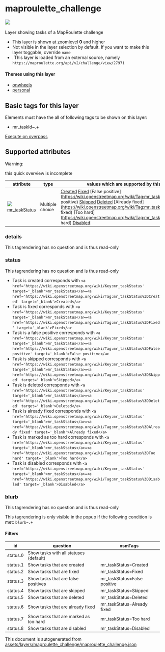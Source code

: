 

 maproulette_challenge 
=======================



<img src='https://mapcomplete.osm.be/./assets/layers/maproulette/logomark.svg' height="100px"> 

Layer showing tasks of a MapRoulette challenge






  - This layer is shown at zoomlevel **0** and higher
  - Not visible in the layer selection by default. If you want to make this layer toggable, override `name`
  - <img src='../warning.svg' height='1rem'/> This layer is loaded from an external source, namely  `https://maproulette.org/api/v2/challenge/view/27971`




#### Themes using this layer 





  - [onwheels](https://mapcomplete.osm.be/onwheels)
  - [personal](https://mapcomplete.osm.be/personal)




 Basic tags for this layer 
---------------------------



Elements must have the all of following tags to be shown on this layer:



  - mr_taskId~.+


[Execute on overpass](http://overpass-turbo.eu/?Q=%5Bout%3Ajson%5D%5Btimeout%3A90%5D%3B(%20%20%20%20nwr%5B%22mr_taskId%22%5D(%7B%7Bbbox%7D%7D)%3B%0A)%3Bout%20body%3B%3E%3Bout%20skel%20qt%3B)



 Supported attributes 
----------------------



Warning: 

this quick overview is incomplete



attribute | type | values which are supported by this layer
----------- | ------ | ------------------------------------------
[<img src='https://mapcomplete.osm.be/assets/svg/statistics.svg' height='18px'>](https://taginfo.openstreetmap.org/keys/mr_taskStatus#values) [mr_taskStatus](https://wiki.openstreetmap.org/wiki/Key:mr_taskStatus) | Multiple choice | [Created](https://wiki.openstreetmap.org/wiki/Tag:mr_taskStatus%3DCreated) [Fixed](https://wiki.openstreetmap.org/wiki/Tag:mr_taskStatus%3DFixed) [False positive](https://wiki.openstreetmap.org/wiki/Tag:mr_taskStatus%3DFalse positive) [Skipped](https://wiki.openstreetmap.org/wiki/Tag:mr_taskStatus%3DSkipped) [Deleted](https://wiki.openstreetmap.org/wiki/Tag:mr_taskStatus%3DDeleted) [Already fixed](https://wiki.openstreetmap.org/wiki/Tag:mr_taskStatus%3DAlready fixed) [Too hard](https://wiki.openstreetmap.org/wiki/Tag:mr_taskStatus%3DToo hard) [Disabled](https://wiki.openstreetmap.org/wiki/Tag:mr_taskStatus%3DDisabled)




### details 



This tagrendering has no question and is thus read-only





### status 



This tagrendering has no question and is thus read-only





  - Task is created  corresponds with  `<a href='https://wiki.openstreetmap.org/wiki/Key:mr_taskStatus' target='_blank'>mr_taskStatus</a>=<a href='https://wiki.openstreetmap.org/wiki/Tag:mr_taskStatus%3DCreated' target='_blank'>Created</a>`
  - Task is fixed  corresponds with  `<a href='https://wiki.openstreetmap.org/wiki/Key:mr_taskStatus' target='_blank'>mr_taskStatus</a>=<a href='https://wiki.openstreetmap.org/wiki/Tag:mr_taskStatus%3DFixed' target='_blank'>Fixed</a>`
  - Task is a false positive  corresponds with  `<a href='https://wiki.openstreetmap.org/wiki/Key:mr_taskStatus' target='_blank'>mr_taskStatus</a>=<a href='https://wiki.openstreetmap.org/wiki/Tag:mr_taskStatus%3DFalse positive' target='_blank'>False positive</a>`
  - Task is skipped  corresponds with  `<a href='https://wiki.openstreetmap.org/wiki/Key:mr_taskStatus' target='_blank'>mr_taskStatus</a>=<a href='https://wiki.openstreetmap.org/wiki/Tag:mr_taskStatus%3DSkipped' target='_blank'>Skipped</a>`
  - Task is deleted  corresponds with  `<a href='https://wiki.openstreetmap.org/wiki/Key:mr_taskStatus' target='_blank'>mr_taskStatus</a>=<a href='https://wiki.openstreetmap.org/wiki/Tag:mr_taskStatus%3DDeleted' target='_blank'>Deleted</a>`
  - Task is already fixed  corresponds with  `<a href='https://wiki.openstreetmap.org/wiki/Key:mr_taskStatus' target='_blank'>mr_taskStatus</a>=<a href='https://wiki.openstreetmap.org/wiki/Tag:mr_taskStatus%3DAlready fixed' target='_blank'>Already fixed</a>`
  - Task is marked as too hard  corresponds with  `<a href='https://wiki.openstreetmap.org/wiki/Key:mr_taskStatus' target='_blank'>mr_taskStatus</a>=<a href='https://wiki.openstreetmap.org/wiki/Tag:mr_taskStatus%3DToo hard' target='_blank'>Too hard</a>`
  - Task is disabled  corresponds with  `<a href='https://wiki.openstreetmap.org/wiki/Key:mr_taskStatus' target='_blank'>mr_taskStatus</a>=<a href='https://wiki.openstreetmap.org/wiki/Tag:mr_taskStatus%3DDisabled' target='_blank'>Disabled</a>`




### blurb 



This tagrendering has no question and is thus read-only



This tagrendering is only visible in the popup if the following condition is met: `blurb~.+`



#### Filters 





id | question | osmTags
---- | ---------- | ---------
status.0 | Show tasks with all statuses (default) | 
status.1 | Show tasks that are created | mr_taskStatus=Created
status.2 | Show tasks that are fixed | mr_taskStatus=Fixed
status.3 | Show tasks that are false positives | mr_taskStatus=False positive
status.4 | Show tasks that are skipped | mr_taskStatus=Skipped
status.5 | Show tasks that are deleted | mr_taskStatus=Deleted
status.6 | Show tasks that are already fixed | mr_taskStatus=Already fixed
status.7 | Show tasks that are marked as too hard | mr_taskStatus=Too hard
status.8 | Show tasks that are disabled | mr_taskStatus=Disabled
 

This document is autogenerated from [assets/layers/maproulette_challenge/maproulette_challenge.json](https://github.com/pietervdvn/MapComplete/blob/develop/assets/layers/maproulette_challenge/maproulette_challenge.json)